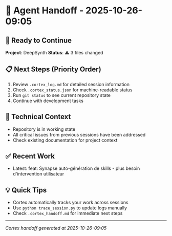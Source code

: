 # 🔄 Agent Handoff - 2025-10-26-09:05

## 🚀 Ready to Continue
**Project**: DeepSynth
**Status**: ⚠️ 3 files changed

## 📋 Next Steps (Priority Order)
1. Review `.cortex_log.md` for detailed session information
2. Check `.cortex_status.json` for machine-readable status
3. Run `git status` to see current repository state
4. Continue with development tasks

## 🔧 Technical Context
- Repository is in working state
- All critical issues from previous sessions have been addressed
- Check existing documentation for project context

## ✅ Recent Work
- Latest: feat: Synapse auto-génération de skills - plus besoin d'intervention utilisateur

## 💡 Quick Tips
- Cortex automatically tracks your work across sessions
- Use `python trace_session.py` to update logs manually
- Check `.cortex_handoff.md` for immediate next steps

---
*Cortex handoff generated at 2025-10-26-09:05*
